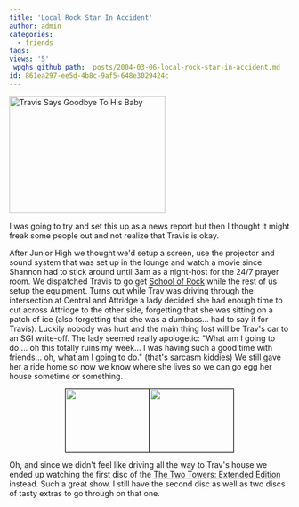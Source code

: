 ```yaml
---
title: 'Local Rock Star In Accident'
author: admin
categories:
  - friends
tags: 
views: '5'
_wpghs_github_path: _posts/2004-03-06-local-rock-star-in-accident.md
id: 861ea297-ee5d-4b8c-9af5-648e3029424c
---
```

<div><a href="http://www.mennoboy.com/chris/archives/images/friends/travisrock.jpg"><img alt="Travis Says Goodbye To His Baby" src="http://www.mennoboy.com/chris/archives/images/friends/travisrock-thumb.jpg" width="280" height="210" border="0" /></a></div>
<p>I was going to try and set this up as a news report but then I thought it might freak some people out and not realize that Travis is okay.</p>
<p>After Junior High we thought we'd setup a screen, use the projector and sound system that was set up in the lounge and watch a movie since Shannon had to stick around until 3am as a night-host for the 24/7 prayer room.  We dispatched Travis to go get <a HREF="http://www.amazon.ca/exec/obidos/ASIN/B00018YCHS/farawsoclos0a-20">School of Rock</a> while the rest of us setup the equipment.  Turns out while Trav was driving through the intersection at Central and Attridge a lady decided she had enough time to cut across Attridge to the other side, forgetting that she was sitting on a patch of ice (also forgetting that she was a dumbass...  had to say it for Travis).  Luckily nobody was hurt and the main thing lost will be Trav's car to an SGI write-off.  The lady seemed really apologetic: "What am I going to do.... oh this totally ruins my week... I was having such a good time with friends...  oh, what am I going to do."  (that's sarcasm kiddies)  We still gave her a ride home so now we know where she lives so we can go egg her house sometime or something.</p>
<div align="center"><a href="http://www.mennoboy.com/chris/archives/images/friends/travisfront.html"><img src="http://www.mennoboy.com/chris/archives/images/friends/travisfront-thumb.jpg" width="150" height="112" border="1" /></a><a href="http://www.mennoboy.com/chris/archives/images/friends/travisside.html"><img src="http://www.mennoboy.com/chris/archives/images/friends/travisside-thumb.jpg" width="150" height="112" border="1" /></a></div>
<p>Oh, and since we didn't feel like driving all the way to Trav's house we ended up watching the first disc of the <a HREF="http://www.amazon.ca/exec/obidos/ASIN/B00009TB5G/farawsoclos0a-20">The Two Towers: Extended Edition</a> instead.  Such a great show.  I still have the second disc as well as two discs of tasty extras to go through on that one.</p>
